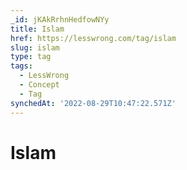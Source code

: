 ```yaml
---
_id: jKAkRrhnHedfowNYy
title: Islam
href: https://lesswrong.com/tag/islam
slug: islam
type: tag
tags:
  - LessWrong
  - Concept
  - Tag
synchedAt: '2022-08-29T10:47:22.571Z'
---
```

# Islam

